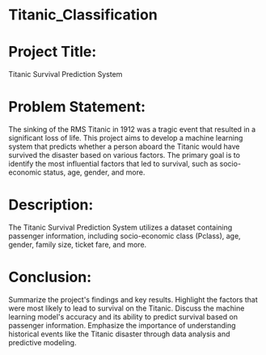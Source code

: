 # Titanic_Classification


# Project Title:

Titanic Survival Prediction System

# Problem Statement:

The sinking of the RMS Titanic in 1912 was a tragic event that resulted in a significant loss of life. This project aims to develop a machine learning system that predicts whether a person aboard the Titanic would have survived the disaster based on various factors. The primary goal is to identify the most influential factors that led to survival, such as socio-economic status, age, gender, and more.

# Description:
The Titanic Survival Prediction System utilizes a dataset containing passenger information, including socio-economic class (Pclass), age, gender, family size, ticket fare, and more.

# Conclusion:

Summarize the project's findings and key results.
Highlight the factors that were most likely to lead to survival on the Titanic.
Discuss the machine learning model's accuracy and its ability to predict survival based on passenger information.
Emphasize the importance of understanding historical events like the Titanic disaster through data analysis and predictive modeling.
